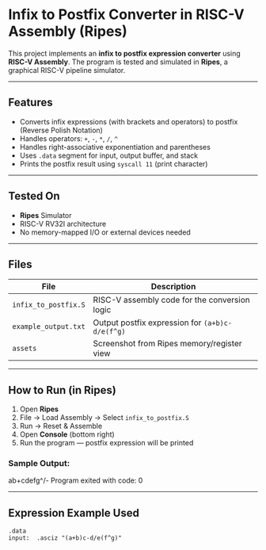 # Infix to Postfix Converter in RISC-V Assembly (Ripes)

This project implements an **infix to postfix expression converter** using **RISC-V Assembly**. The program is tested and simulated in **Ripes**, a graphical RISC-V pipeline simulator.

---

## Features

- Converts infix expressions (with brackets and operators) to postfix (Reverse Polish Notation)
- Handles operators: `+`, `-`, `*`, `/`, `^`
- Handles right-associative exponentiation and parentheses
- Uses `.data` segment for input, output buffer, and stack
- Prints the postfix result using `syscall 11` (print character)

---

##  Tested On
- **Ripes** Simulator 
- RISC-V RV32I architecture
- No memory-mapped I/O or external devices needed

---

## Files

| File | Description |
|------|-------------|
| `infix_to_postfix.S` | RISC-V assembly code for the conversion logic |
| `example_output.txt` | Output postfix expression for `(a+b)c-d/e(f^g)` |
| `assets` | Screenshot from Ripes memory/register view |


---

## How to Run (in Ripes)

1. Open **Ripes**
2. File → Load Assembly → Select `infix_to_postfix.S`
3. Run → Reset & Assemble
4. Open **Console** (bottom right)
5. Run the program — postfix expression will be printed

### Sample Output:
ab+cdefg^/-
Program exited with code: 0

---

## Expression Example Used

```assembly
.data
input:  .asciz "(a+b)c-d/e(f^g)"
